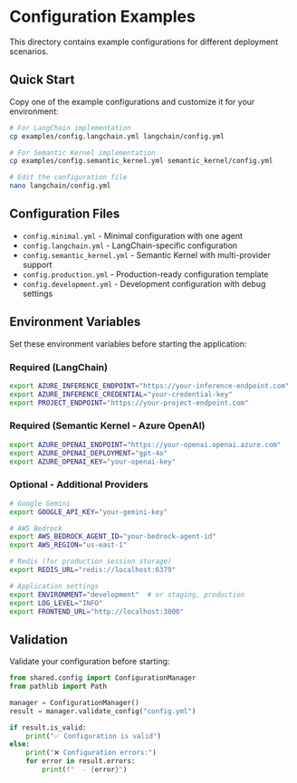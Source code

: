 # Configuration Examples

This directory contains example configurations for different deployment scenarios.

## Quick Start

Copy one of the example configurations and customize it for your environment:

```bash
# For LangChain implementation
cp examples/config.langchain.yml langchain/config.yml

# For Semantic Kernel implementation  
cp examples/config.semantic_kernel.yml semantic_kernel/config.yml

# Edit the configuration file
nano langchain/config.yml
```

## Configuration Files

- `config.minimal.yml` - Minimal configuration with one agent
- `config.langchain.yml` - LangChain-specific configuration
- `config.semantic_kernel.yml` - Semantic Kernel with multi-provider support
- `config.production.yml` - Production-ready configuration template
- `config.development.yml` - Development configuration with debug settings

## Environment Variables

Set these environment variables before starting the application:

### Required (LangChain)
```bash
export AZURE_INFERENCE_ENDPOINT="https://your-inference-endpoint.com"
export AZURE_INFERENCE_CREDENTIAL="your-credential-key"
export PROJECT_ENDPOINT="https://your-project-endpoint.com"
```

### Required (Semantic Kernel - Azure OpenAI)
```bash
export AZURE_OPENAI_ENDPOINT="https://your-openai.openai.azure.com"
export AZURE_OPENAI_DEPLOYMENT="gpt-4o"
export AZURE_OPENAI_KEY="your-openai-key"
```

### Optional - Additional Providers
```bash
# Google Gemini
export GOOGLE_API_KEY="your-gemini-key"

# AWS Bedrock
export AWS_BEDROCK_AGENT_ID="your-bedrock-agent-id"
export AWS_REGION="us-east-1"

# Redis (for production session storage)
export REDIS_URL="redis://localhost:6379"

# Application settings
export ENVIRONMENT="development"  # or staging, production
export LOG_LEVEL="INFO"
export FRONTEND_URL="http://localhost:3000"
```

## Validation

Validate your configuration before starting:

```python
from shared.config import ConfigurationManager
from pathlib import Path

manager = ConfigurationManager()
result = manager.validate_config("config.yml")

if result.is_valid:
    print("✅ Configuration is valid")
else:
    print("❌ Configuration errors:")
    for error in result.errors:
        print(f"  - {error}")
```
